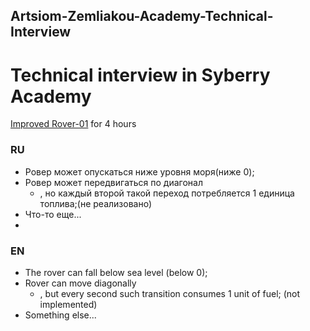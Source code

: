 ## Artsiom-Zemliakou-Academy-Technical-Interview

# Technical interview in Syberry Academy

[Improved Rover-01](https://github.com/Starior/Rover-v01) for 4 hours
### RU
- Ровер может опускаться ниже уровня моря(ниже 0);
- Ровер может передвигаться по диагонал
    - , но каждый второй такой переход потребляется 1 единица топлива;(не реализовано)
- Что-то еще...
- 
### EN
- The rover can fall below sea level (below 0);
- Rover can move diagonally
     - , but every second such transition consumes 1 unit of fuel; (not implemented)
- Something else...
